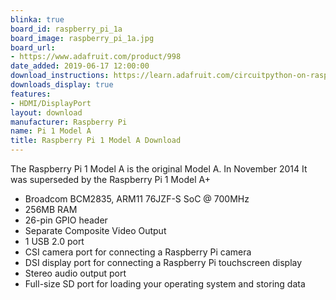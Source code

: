 ```yaml
---
blinka: true
board_id: raspberry_pi_1a
board_image: raspberry_pi_1a.jpg
board_url:
- https://www.adafruit.com/product/998
date_added: 2019-06-17 12:00:00
download_instructions: https://learn.adafruit.com/circuitpython-on-raspberrypi-linux/installing-circuitpython-on-raspberry-pi
downloads_display: true
features:
- HDMI/DisplayPort
layout: download
manufacturer: Raspberry Pi
name: Pi 1 Model A
title: Raspberry Pi 1 Model A Download
---
```


The Raspberry Pi 1 Model A is the original Model A.  In November 2014 It was superseded by the Raspberry Pi 1 Model A+

- Broadcom BCM2835, ARM11 76JZF-S SoC @ 700MHz
- 256MB RAM
- 26-pin GPIO header
- Separate Composite Video Output
- 1 USB 2.0 port
- CSI camera port for connecting a Raspberry Pi camera
- DSI display port for connecting a Raspberry Pi touchscreen display
- Stereo audio output port
- Full-size SD port for loading your operating system and storing data
